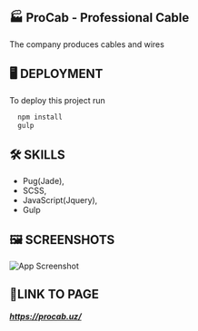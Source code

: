 
## 🏭 **ProCab - Professional Cable**

The company produces cables and wires
## 🖥️ **DEPLOYMENT**

To deploy this project run

```bash
  npm install
  gulp
```


## 🛠 **SKILLS**
- Pug(Jade),
- SCSS, 
- JavaScript(Jquery), 
- Gulp


## 🖼️ **SCREENSHOTS**

![App Screenshot](https://i.ibb.co/SdmFj3M/screencapture-procab-uz-2020-09-03-05-35-44.jpg)


## 🔗**LINK TO PAGE**

***https://procab.uz/***

